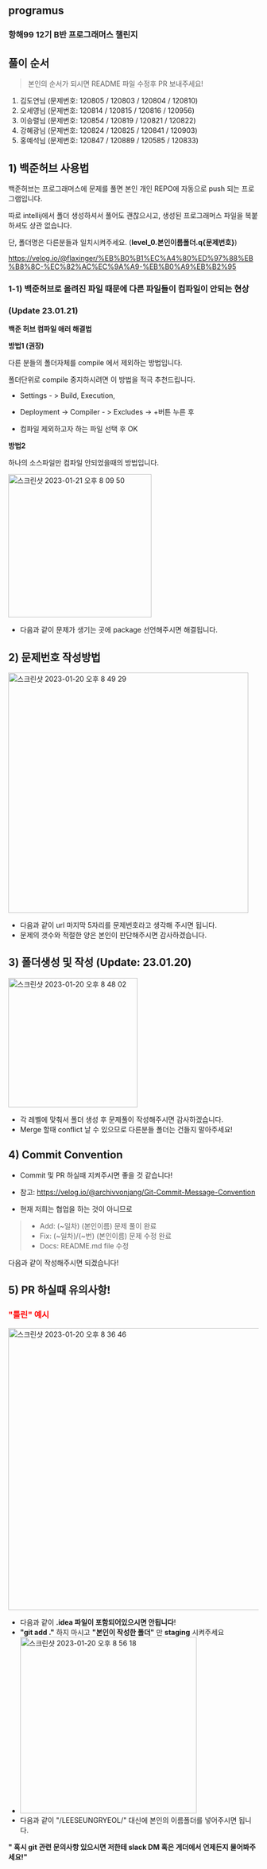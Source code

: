 ## programus
### 항해99 12기 B반 프로그래머스 챌린지


## 풀이 순서
> 본인의 순서가 되시면 README 파일 수정후 PR 보내주세요!

1. 김도연님 (문제번호: 120805 / 120803 / 120804 / 120810)
2. 오세영님 (문제번호: 120814 / 120815 / 120816 / 120956)
3. 이승렬님 (문제번호: 120854 / 120819 / 120821 / 120822)
4. 강혜광님 (문제번호: 120824 / 120825 / 120841 / 120903)
5. 홍예석님 (문제번호: 120847 / 120889 / 120585 / 120833)

## 1) 백준허브 사용법

백준허브는 프로그래머스에 문제를 풀면 본인 개인 REPO에 자동으로  push 되는 프로그램입니다.

따로 intellij에서 폴더 생성하셔서 풀어도 괜찮으시고, 생성된 프로그래머스 파일을 복붙하셔도 상관 없습니다.

단, 폴더명은 다른분들과 일치시켜주세요. (**level_0.본인이름폴더.q{문제번호}**)

https://velog.io/@flaxinger/%EB%B0%B1%EC%A4%80%ED%97%88%EB%B8%8C-%EC%82%AC%EC%9A%A9-%EB%B0%A9%EB%B2%95



### 1-1) 백준허브로 올려진 파일 때문에 다른 파일들이 컴파일이 안되는 현상 
### (Update 23.01.21)


**백준 허브 컴파일 애러 해결법**
  
**방법1 (권장)**

다른 분들의 폴더자체를 compile 에서 제외하는 방법입니다.

폴더단위로 compile 중지하시려면 이 방법을 적극 추천드립니다.

- Settings - > Build, Execution, 

- Deployment -> Compiler - > Excludes -> +버튼 누른 후 

- 컴파일 제외하고자 하는 파일 선택 후 OK

**방법2** 

하나의 소스파일만 컴파일 안되었을때의 방법입니다.

<img width="288" alt="스크린샷 2023-01-21 오후 8 09 50" src="https://user-images.githubusercontent.com/96409909/213864447-62d48593-75f8-424c-8559-3b827b567afe.png">

- 다음과 같이 문제가 생기는 곳에 package 선언해주시면 해결됩니다.

## 2) 문제번호 작성방법
<img width="483" alt="스크린샷 2023-01-20 오후 8 49 29" src="https://user-images.githubusercontent.com/96409909/213690904-80bce5e4-b194-4315-ae67-25fd7e629975.png">

- 다음과 같이 url 마지막 5자리를 문제번호라고 생각해 주시면 됩니다.
- 문제의 갯수와 적절한 양은 본인이 판단해주시면 감사하겠습니다.


## 3) 폴더생성 및 작성 (Update: 23.01.20)
<img width="260" alt="스크린샷 2023-01-20 오후 8 48 02" src="https://user-images.githubusercontent.com/96409909/213691096-a5e7e6f5-fa42-4171-8eba-7eda3883c90d.png">

- 각 레벨에 맞춰서 폴더 생성 후 문제풀이 작성해주시면 감사하겠습니다.
- Merge 할때 conflict 날 수 있으므로 다른분들 폴더는 건들지 말아주세요!


## 4) Commit Convention
- Commit 및 PR 하실때 지켜주시면 좋을 것 같습니다!

- 참고: https://velog.io/@archivvonjang/Git-Commit-Message-Convention

- 현재 저희는 협업을 하는 것이 아니므로
> - Add: (~일차) (본인이름) 문제 풀이 완료
> - Fix: (~일차)/(~번) (본인이름) 문제 수정 완료
> - Docs: README.md file 수정

다음과 같이 작성해주시면 되겠습니다!

## 5) PR 하실때 유의사항!
### <span style="color:red"> "틀린" 예시
<img width="567" alt="스크린샷 2023-01-20 오후 8 36 46" src="https://user-images.githubusercontent.com/96409909/213690748-550fc27c-c7a0-43c3-8c41-e1bc7f21b1fe.png">

- 다음과 같이 **.idea 파일이 포함되어있으시면 안됩니다**!
- **"git add ."**  하지 마시고 **"본인이 작성한 폴더"** 만 **staging** 시켜주세요
- <img width="355" alt="스크린샷 2023-01-20 오후 8 56 18" src="https://user-images.githubusercontent.com/96409909/213690984-59f5ec96-bca6-4cd9-9368-b756b77bc22d.png">
- 다음과 같이 "/LEESEUNGRYEOL/" 대신에 본인의 이름폴더를 넣어주시면 됩니다.


**" 혹시 git 관련 문의사항 있으시면 저한테 slack DM 혹은 게더에서 언제든지 물어봐주세요!"**

